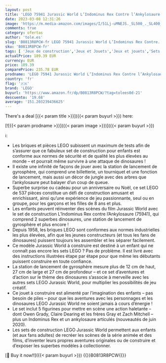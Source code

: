 ```yaml
---
layout: post
title: 'LEGO 75941 Jurassic World L’Indominus Rex Contre l’Ankylosaure  Figurine Dinosaure Jouet Fille et Garçon de 8 Ans et Plus  avec gyrosphère'
date: 2023-03-08 12:31:26
image: 'https://m.media-amazon.com/images/I/51Lj-uMNEJS._SL500_._SL400_.jpg'
comments: true
category: ofertas
author: 'tole.es'
slug: 'B0813R8PCW-fr LEGO 75941 Jurassic World L’Indominus Rex Contre...'
sku: 'B0813R8PCW-fr'
tags: [ 'Jeux de construction','Jeux et Jouets','Jeux et jouets','Sets de jeux de construction','lego','🇫🇷', ]
actualPrice: 189.39 EUR
currency: EUR
price: 189.39
comparePrice: 235.78 EUR
prodname: 'LEGO 75941 Jurassic World L’Indominus Rex Contre l’Ankylosaure  Figurine Dinosaure Jouet Fille et Garçon de 8 Ans et Plus  avec gyrosphère'
country: 'fr'
flag: '🇫🇷'
brand: 'LEGO'
buyurl: 'https://www.amazon.fr/dp/B0813R8PCW/?tag=tolees0d-21'
descuento: '19.68'
average: '151.203239436625'
---
```


There's a deal [{{< param title >}}]({{< param buyurl >}})  here:

[![{{< param prodname >}}]({{< param image >}})]({{< param buyurl >}})

ℹ️:

- Les briques et pièces LEGO subissent un maximum de tests afin de s’assurer que ce fabuleux set de construction pour enfants est conforme aux normes de sécurité et de qualité les plus élevées au monde – et pourrait même survivre à une attaque de dinosaures !
- Il existe une infinité de façons de jouer avec la station de lancement de gyrosphère, qui comprend une billetterie, un tourniquet et une fonction de lancement, mais aussi un décor de jungle avec des arbres que l’ankylosaure peut balayer d’un coup de queue.
- Superbe surprise ou cadeau pour un anniversaire ou Noël, ce set LEGO de 537 pièces constitue un défi de construction amusant et enrichissant, ainsi qu’une expérience de jeu passionnante, seul ou en groupe, pour les garçons et les filles de 8 ans et plus.
- Les enfants peuvent réinventer des scènes du film Jurassic World avec le set de construction L’Indominus Rex contre l’Ankylosaure (75941), qui comprend 2 superbes dinosaures, une station de lancement de gyrosphère et plus encore !
- Depuis 1958, les briques LEGO sont conformes aux normes industrielles les plus élevées, afin que les jeunes constructeurs (et tous les fans de dinosaures) puissent toujours les assembler et les séparer facilement.
- Ce modèle Jurassic World à construire est destiné à un enfant qui ne connaît pas encore les sets LEGO ? Pas de problème. Il est livré avec des instructions illustrées étape par étape pour que même les débutants puissent construire en toute confiance.
- La station de lancement de gyrosphère mesure plus de 12 cm de haut, 27 cm de large et 27 cm de profondeur – et ce set d’aventures et d’action sur le thème des dinosaures s’associe à merveille avec les autres sets LEGO Jurassic World, pour multiplier les possibilités de jeu créatif.
- Ce jouet à construire est alimenté par l’imagination des enfants – pas besoin de piles – pour que les aventures avec les personnages et les dinosaures LEGO Jurassic World ne soient jamais à cours d’énergie !
- Le set inclut 5 figurines pour mettre en scène une action haletante – dont Owen Grady, Claire Dearing et les frères Gray et Zach Mitchell – plus un Indominus Rex et un ankylosaure articulés (nouveautés de juin 2020).
- Les sets de construction LEGO Jurassic World permettent aux enfants (et aux fans adultes) de recréer les scènes de la série animée et des films, d’inventer leurs propres aventures originales ou de construire et d’exposer les superbes modèles à collectionner.

[🛒 Buy it now!!]({{< param buyurl >}})
{{<world>}}B0813R8PCW{{</world>}}
